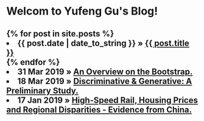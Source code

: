 # Welcom to Yufeng Gu's Blog!
<h2>
		{% for post in site.posts %}
	    <li><span>{{ post.date | date_to_string }}</span> » <a href="{{ post.url }}" title="{{ post.title }}">{{ post.title }}</a></li>
	  {% endfor %}
		<li>31 Mar 2019 » <a href="{{site.baseurl}}/homework/hw2.pdf">An Overview on the Bootstrap.</a><br/>
		<li>18 Mar 2019 » <a href="{{site.baseurl}}/homework/hw1.pdf">Discriminative & Generative: A Preliminary Study.</a><br/>
		<li>17 Jan 2019 » <a href="{{site.baseurl}}/article/High-Speed Rail, Housing Prices and Regional Disparities - Evidence from China.pdf">High-Speed Rail, Housing Prices and Regional Disparities - Evidence from China.</a>
</h2>

